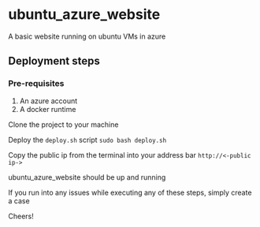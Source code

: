 # ubuntu_azure_website
A basic website running on ubuntu VMs in azure 

## Deployment steps
### Pre-requisites
1. An azure account
2. A docker runtime

Clone the project to your machine 

Deploy the ```deploy.sh``` script
```sudo bash deploy.sh```

Copy the public ip from the terminal into your address bar
```http://<-public ip->```

ubuntu_azure_website should be up and running

If you run into any issues while executing any of these steps, simply create a case

Cheers!

